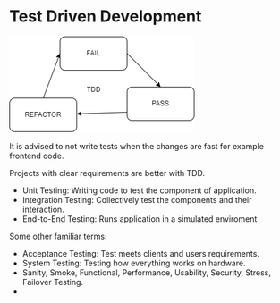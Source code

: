 # Test Driven Development

![](./assets/tdd)

It is advised to not write tests when the changes are fast for example frontend code.

Projects with clear requirements are better with TDD.

- Unit Testing: Writing code to test the component of application.
- Integration Testing: Collectively test the components and their interaction.
- End-to-End Testing: Runs application in a simulated enviroment

Some other familiar terms:

- Acceptance Testing: Test meets clients and users requirements.
- System Testing: Testing how everything works on hardware.
- Sanity, Smoke, Functional, Performance, Usability, Security, Stress, Failover Testing.
-
